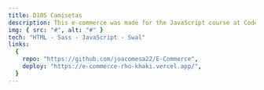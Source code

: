 ```yaml
---
title: D10S Camisetas
description: This e-commerce was made for the JavaScript course at Coderhouse. I learnt how to work with arrays and objects, manipulate the DOM and more.
img: { src: "#", alt: "#" }
tech: "HTML - Sass - JavaScript - Swal"
links:
  {
    repo: "https://github.com/joacomesa22/E-Commerce",
    deploy: "https://e-commerce-rho-khaki.vercel.app/",
  }
---
```

